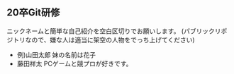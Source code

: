 ## 20卒Git研修
ニックネームと簡単な自己紹介を空白区切りでお願いします。
(パブリックリポジトリなので、嫌な人は適当に架空の人物をでっち上げてください)

- 例)山田太郎 妹の名前は花子
- 藤田祥太 PCゲームと競プロが好きです。
